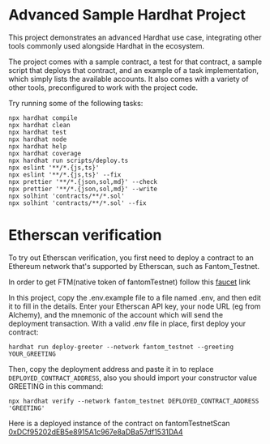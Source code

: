 # Advanced Sample Hardhat Project

This project demonstrates an advanced Hardhat use case, integrating other tools commonly used alongside Hardhat in the ecosystem.

The project comes with a sample contract, a test for that contract, a sample script that deploys that contract, and an example of a task implementation, which simply lists the available accounts. It also comes with a variety of other tools, preconfigured to work with the project code.

Try running some of the following tasks:

```shell
npx hardhat compile
npx hardhat clean
npx hardhat test
npx hardhat node
npx hardhat help
npx hardhat coverage
npx hardhat run scripts/deploy.ts
npx eslint '**/*.{js,ts}'
npx eslint '**/*.{js,ts}' --fix
npx prettier '**/*.{json,sol,md}' --check
npx prettier '**/*.{json,sol,md}' --write
npx solhint 'contracts/**/*.sol'
npx solhint 'contracts/**/*.sol' --fix
```

# Etherscan verification

To try out Etherscan verification, you first need to deploy a contract to an Ethereum network that's supported by Etherscan, such as Fantom_Testnet.

In order to get FTM(native token of fantomTestnet) follow this [faucet](https://faucet.fantom.network/) link

In this project, copy the .env.example file to a file named .env, and then edit it to fill in the details. Enter your Etherscan API key, your node URL (eg from Alchemy), and the mnemonic of the account which will send the deployment transaction. With a valid .env file in place, first deploy your contract:

```shell
hardhat run deploy-greeter --network fantom_testnet --greeting YOUR_GREETING
```

Then, copy the deployment address and paste it in to replace `DEPLOYED_CONTRACT_ADDRESS`, also you should import your constructor value GREETING in this command:
```shell
npx hardhat verify --network fantom_testnet DEPLOYED_CONTRACT_ADDRESS 'GREETING'
```

Here is a deployed instance of the contract on fantomTestnetScan [0xDCf95202dEB5e8915A1c967e8aDBa57df1531DA4](https://testnet.ftmscan.com/address/0xDCf95202dEB5e8915A1c967e8aDBa57df1531DA4)
